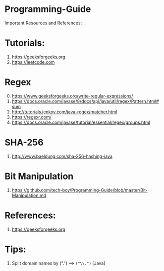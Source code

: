 # Programming-Guide

Important Resources and References:

# Tutorials:

1. https://geeksforgeeks.org
2. https://leetcode.com

# Regex

0. https://www.geeksforgeeks.org/write-regular-expressions/
1. https://docs.oracle.com/javase/8/docs/api/java/util/regex/Pattern.html#sum
2. http://tutorials.jenkov.com/java-regex/matcher.html
3. https://regexr.com/
4. https://docs.oracle.com/javase/tutorial/essential/regex/groups.html

# SHA-256
1. http://www.baeldung.com/sha-256-hashing-java

# Bit Manipulation
1. https://github.com/tech-boy/Programming-Guide/blob/master/Bit-Manipulation.md


# References:

1. https://geeksforgeeks.org


# Tips:

1. Split domain names by (".") ==> `("\\.")` [Java]
